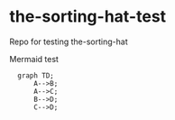 # the-sorting-hat-test
Repo for testing the-sorting-hat

Mermaid test
```mermaid
  graph TD;
      A-->B;
      A-->C;
      B-->D;
      C-->D;
```
